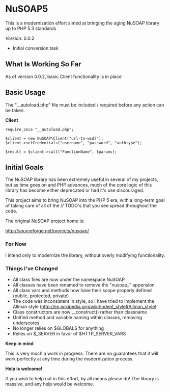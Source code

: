 NuSOAP5
=======

This is a modernization effort aimed at bringing the aging NuSOAP library up to PHP 5.3 standards

*Version*: 0.0.2

 - Initial conversion task

What Is Working So Far
----------------------

As of version 0.0.2, basic Client functionality is in place

Basic Usage
-----------

The "__autoload.php" file must be included / required before any action can be taken.

**Client**

    require_once "__autoload.php";
    
    $client = new NuSOAP\Client("url-to-wsdl");
    $client->setCredentials("username", "password", "authtype");

    $result = $client->call("FunctionName", $params);


Initial Goals
--------------

The NuSOAP library has been extremely useful in several of my projects, but as time goes on and PHP advances, much of the core logic of this library has become either deprecated or had it's use discouraged.

This project aims to bring NuSOAP into the PHP 5 era, with a long-term goal of taking care of all of the
// TODO's that you see spread throughout the code.

The original NuSOAP project home is:

http://sourceforge.net/projects/nusoap/

### For Now ###

I intend only to modernize the library, without overly modifying functionality.

### Things I've Changed ###

 - All class files are now under the namespace NuSOAP
 - All classes have been renamed to remove the "nusoap_" appension
 - All class vars and methods now have their scope properly defined (public, protected, private)
 - The code was inconsistent in style, so I have tried to implement the Allman style (http://en.wikipedia.org/wiki/Indent_style#Allman_style)
 - Class constructors are now __construct() rather than classname
 - Unified method and variable naming within classes, removing underscores
 - No longer relies on $GLOBALS for anything
 - Relies on $_SERVER in favor of $HTTP_SERVER_VARS


**Keep in mind**

This is very much a work in progress.  There are no guarantees that it will work perfectly at any time during the 
modernization process.

**Help is welcome!**

If you wish to help out in this effort, by all means please do!  The library is massive, and any help would be welcome.
